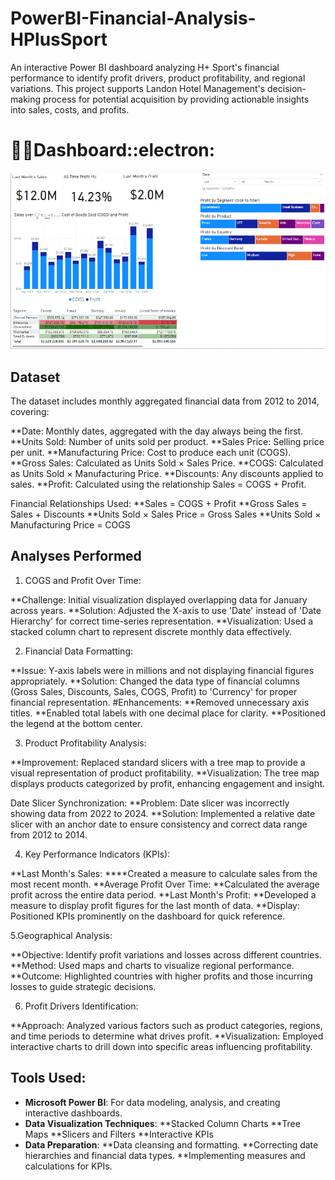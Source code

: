 # PowerBI-Financial-Analysis-HPlusSport
An interactive Power BI dashboard analyzing H+ Sport's financial performance to identify profit drivers, product profitability, and regional variations. This project supports Landon Hotel Management's decision-making process for potential acquisition by providing actionable insights into sales, costs, and profits.

# :man_student:Dashboard::electron:

![DashBoard.png](https://github.com/farhansadeed/PowerBI-Financial-Analysis-HPlusSport/blob/main/DashBoard.png)

## Dataset

The dataset includes monthly aggregated financial data from 2012 to 2014, covering:

**Date: Monthly dates, aggregated with the day always being the first.
**Units Sold: Number of units sold per product.
**Sales Price: Selling price per unit.
**Manufacturing Price: Cost to produce each unit (COGS).
**Gross Sales: Calculated as Units Sold × Sales Price.
**COGS: Calculated as Units Sold × Manufacturing Price.
**Discounts: Any discounts applied to sales.
**Profit: Calculated using the relationship Sales = COGS + Profit.

Financial Relationships Used:
**Sales = COGS + Profit
**Gross Sales = Sales + Discounts
**Units Sold × Sales Price = Gross Sales
**Units Sold × Manufacturing Price = COGS

## Analyses Performed

1. COGS and Profit Over Time:

**Challenge: Initial visualization displayed overlapping data for January across years.
**Solution: Adjusted the X-axis to use 'Date' instead of 'Date Hierarchy' for correct time-series representation.
**Visualization: Used a stacked column chart to represent discrete monthly data effectively.

2. Financial Data Formatting:

**Issue: Y-axis labels were in millions and not displaying financial figures appropriately.
**Solution: Changed the data type of financial columns (Gross Sales, Discounts, Sales, COGS, Profit) to 'Currency' for proper financial representation.
#Enhancements:
**Removed unnecessary axis titles.
**Enabled total labels with one decimal place for clarity.
**Positioned the legend at the bottom center.

3. Product Profitability Analysis:

**Improvement: Replaced standard slicers with a tree map to provide a visual representation of product profitability.
**Visualization: The tree map displays products categorized by profit, enhancing engagement and insight.

Date Slicer Synchronization:
**Problem: Date slicer was incorrectly showing data from 2022 to 2024.
**Solution: Implemented a relative date slicer with an anchor date to ensure consistency and correct data range from 2012 to 2014.

4. Key Performance Indicators (KPIs):

**Last Month's Sales:
****Created a measure to calculate sales from the most recent month.
**Average Profit Over Time:
**Calculated the average profit across the entire data period.
**Last Month's Profit:
**Developed a measure to display profit figures for the last month of data.
**Display: Positioned KPIs prominently on the dashboard for quick reference.

5.Geographical Analysis:

**Objective: Identify profit variations and losses across different countries.
**Method: Used maps and charts to visualize regional performance.
**Outcome: Highlighted countries with higher profits and those incurring losses to guide strategic decisions.

6. Profit Drivers Identification:

**Approach: Analyzed various factors such as product categories, regions, and time periods to determine what drives profit.
**Visualization: Employed interactive charts to drill down into specific areas influencing profitability.

## Tools Used:

- **Microsoft Power BI**: For data modeling, analysis, and creating interactive dashboards.
- **Data Visualization Techniques**:
**Stacked Column Charts
**Tree Maps
**Slicers and Filters
**Interactive KPIs
- **Data Preparation**:
**Data cleansing and formatting.
**Correcting date hierarchies and financial data types.
**Implementing measures and calculations for KPIs.
